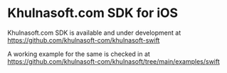 # Khulnasoft.com SDK for iOS

Khulnasoft.com SDK is available and under development at https://github.com/khulnasoft-com/khulnasoft-swift

A working example for the same is checked in at https://github.com/khulnasoft-com/khulnasoft/tree/main/examples/swift